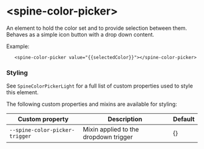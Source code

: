 # \<spine-color-picker\>
 An element to hold the color set and to provide selection between them.
 Behaves as a simple icon button with a drop down content.

 Example:
 ```
    <spine-color-picker value="{{selectedColor}}"></spine-color-picker>
 ```

 ### Styling

 See `SpineColorPickerLight` for a full list of custom properties used to style this element.

 The following custom properties and mixins are available for styling:

 Custom property | Description | Default
 ----------------|-------------|----------
 `--spine-color-picker-trigger` | Mixin applied to the dropdown trigger | {}
